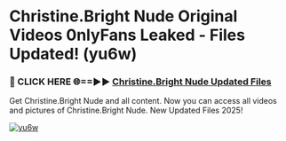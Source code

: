 # Christine.Bright Nude Original Videos 0nlyFans Leaked - Files Updated! (yu6w)

<h3>🔴 CLICK HERE 🌐==►► <a href="https://tinyurl.com/4mcuefdz" rel="nofollow">Christine.Bright Nude Updated Files</a></h3>

Get Christine.Bright Nude and all content. Now you can access all videos and pictures of Christine.Bright Nude. New Updated Files 2025!

[![yu6w](https://i.imgur.com/StAQSOY.gif)](https://tinyurl.com/4mcuefdz)
